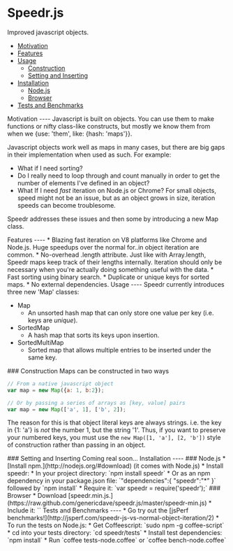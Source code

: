Speedr.js
====
Improved javascript objects.

* [Motivation](#a)
* [Features](#b)
* [Usage](#c)
	* [Construction](#c1)
	* [Setting and Inserting](#c2)
* [Installation](#d)
	* [Node.js](#d1)
	* [Browser](#d2)
* [Tests and Benchmarks](#e)

<a name='a' />
Motivation
----
Javascript is built on objects.  You can use them to make functions or nifty class-like constructs, but mostly we know them from when we {use: 'them', like: {hash: 'maps'}}.

Javascript objects work well as maps in many cases, but there are big gaps in their implementation when used as such.  For example:

* What if I need sorting?
* Do I really need to loop through and count manually in order to get the number of elements I've defined in an object?
* What If I need *fast* iteration on Node.js or Chrome?  For small objects, speed might not be an issue, but as an object grows in size, iteration speeds can become troublesome.

Speedr addresses these issues and then some by introducing a new Map class.  

<a name='b' />
Features
----
* Blazing fast iteration on V8 platforms like Chrome and Node.js.  Huge speedups over the normal for..in object iteration are common.
* No-overhead .length attribute.  Just like with Array.length, Speedr maps keep track of their lengths internally.  Iteration should only be necessary when you're actually doing something useful with the data.
* Fast sorting using binary search.
* Duplicate or unique keys for sorted maps.
* No external dependencies.

<a name='c' />
Usage
----
Speedr currently introduces three new 'Map' classes:

* Map
	* An unsorted hash map that can only store one value per key (i.e. keys are *unique*).
* SortedMap
	* A hash map that sorts its keys upon insertion.  
* SortedMultiMap
	* Sorted map that allows multiple entries to be inserted under the same key.
	
<a name='c1' />
### Construction
Maps can be constructed in two ways

```javascript
// From a native javascript object
var map = new Map({a: 1, b:2});

// Or by passing a series of arrays as [key, value] pairs
var map = new Map(['a', 1], ['b', 2]);
```

The reason for this is that object literal keys are always strings.  i.e. the key in {1: 'a'} is *not* the number 1, but the string '1'.  Thus, if you want to preserve your numbered keys, you must use the `new Map([1, 'a'], [2, 'b'])` style of construction rather than passing in an object.

<a name='c2' />
### Setting and Inserting
Coming real soon...

<a name='d' />
Installation
----
<a name='d1' />
### Node.js
* [Install npm.](http://nodejs.org/#download) (it comes with Node.js)
* Install speedr:
	* In your project directory: `npm install speedr`
	* Or as an npm dependency in your package.json file: `"dependencies":{ "speedr":"*" }` followed by `npm install`
* Require it: `var speedr = require('speedr');`

<a name='d2' />
### Browser
* Download [speedr.min.js.](https://raw.github.com/genericdave/speedr.js/master/speedr-min.js)
* Include it: `<script src='lib/jquery.js'></script>`

<a name='e' />
Tests and Benchmarks
----
* Go try out the [jsPerf benchmarks!](http://jsperf.com/speedr-js-vs-normal-object-iteration/2)
* To run the tests on Node.js:
	* Get Coffeescript: `sudo npm -g coffee-script`
	* cd into your tests directory: `cd speedr/tests`
	* Install test dependencies: `npm install`
	* Run `coffee tests-node.coffee` or `coffee bench-node.coffee`